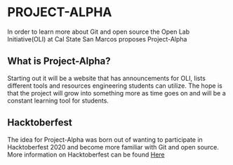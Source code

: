 # PROJECT-ALPHA

In order to learn more about Git and open source the Open Lab Initiative(OLI) at Cal State San Marcos proposes Project-Alpha

## What is Project-Alpha?
Starting out it will be a website that has announcements for OLI, lists different tools and resources engineering students can utilize. The hope is that the project will grow into something more as time goes on and will be a constant learning tool for students.

## Hacktoberfest
The idea for Project-Alpha was born out of wanting to participate in Hacktoberfest 2020 and become more familiar with Git and open source.
More information on Hacktoberfest can be found [Here](https://hacktoberfest.digitalocean.com/)
